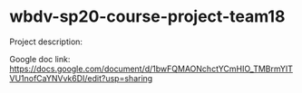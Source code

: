 # wbdv-sp20-course-project-team18
Project description:

Google doc link: https://docs.google.com/document/d/1bwFQMAONchctYCmHIO_TMBrmYITVU1nofCaYNVvk6DI/edit?usp=sharing
